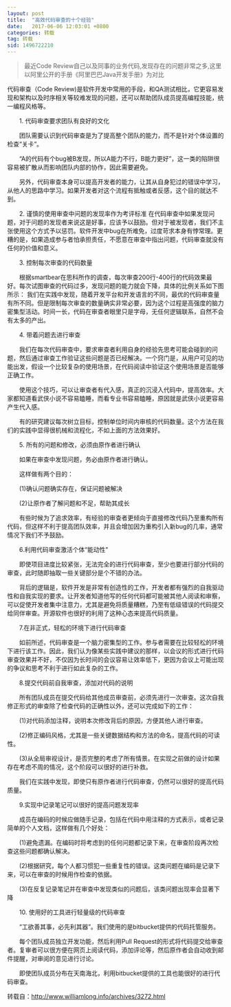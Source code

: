 ```yaml
---
layout: post
title:  "高效代码审查的十个经验"
date:   2017-06-06 12:03:01 +0800
categories: 转载
tag: 转载
sid: 1496722210
---
```


> 最近Code Review自己以及同事的业务代码,发现存在的问题非常之多,这里以阿里公开的手册《阿里巴巴Java开发手册》为对比

代码审查（Code Review)是软件开发中常用的手段，和QA测试相比，它更容易发现和架构以及时序相关等较难发现的问题，还可以帮助团队成员提高编程技能，统一编程风格等。

　　1. 代码审查要求团队有良好的文化

　　团队需要认识到代码审查是为了提高整个团队的能力，而不是针对个体设置的检查“关卡”。

　　“A的代码有个bug被B发现，所以A能力不行，B能力更好”，这一类的陷阱很容易被扩散从而影响团队内部的协作，因此需要避免。

　　另外，代码审查本身可以提高开发者的能力，让其从自身犯过的错误中学习，从他人的思路中学习。如果开发者对这个流程有抵触或者反感，这个目的就达不到。

　　2. 谨慎的使用审查中问题的发现率作为考评标准
在代码审查中如果发现问题，对于问题的发现者来说这是好事，应该予以鼓励。但对于被发现者，我们不主张使用这个方式予以惩罚。软件开发中bug在所难免，过度苛求本身有悖常理。更糟的是，如果造成参与者怕承担责任，不愿意在审查中指出问题，代码审查就没有任何的价值和意义。

　　3. 控制每次审查的代码数量

　　根据smartbear在思科所作的调查，每次审查200行-400行的代码效果最好。每次试图审查的代码过多，发现问题的能力就会下降，具体的比例关系如下图所示：
我们在实践中发现，随着开发平台和开发语言的不同，最优的代码审查量有所不同。但是限制每次审查的数量确实非常必要，因为这个过程是高强度的脑力密集型活动。时间一长，代码在审查者眼里只是字母，无任何逻辑联系，自然不会有太多的产出。

　　4. 带着问题去进行审查

　　我们在每次代码审查中，要求审查者利用自身的经验先思考可能会碰到的问题，然后通过审查工作验证这些问题是否已经解决。一个窍门是，从用户可见的功能出发，假设一个比较复杂的使用场景，在代码阅读中验证这个使用场景是否能够正确工作。

　　使用这个技巧，可以让审查者有代入感，真正的沉浸入代码中，提高效率。大家都知道看武侠小说不容易瞌睡，而看专业书容易瞌睡，原因就是武侠小说更容易产生代入感。

　　有的研究建议每次树立目标，控制单位时间内审核的代码数量。这个方法在我们的实践中显得很机械和流程化，不如上面的方法效果好。

　　5. 所有的问题和修改，必须由原作者进行确认

　　如果在审查中发现问题，务必由原作者进行确认。

　　这样做有两个目的：

　　(1)确认问题确实存在，保证问题被解决

　　(2)让原作者了解问题和不足，帮助其成长

　　有些时候为了追求效率，有经验的审查者更倾向于直接修改代码乃至重构所有代码，但这样不利于提高团队效率，并且会增加因为重构引入新bug的几率，通常情况下我们不予鼓励。

　　6.利用代码审查激活个体“能动性"

　　即使项目进度比较紧张，无法完全的进行代码审查，至少也要进行部分代码的审查，此时随即抽取一些关键部分是个不错的办法。

　　背后的逻辑是，软件开发是非常有创造性的工作，开发者都有强烈的自我驱动性和自我实现的要求。让开发者知道他写的任何代码都可能被其他人阅读和审察，可以促使开发者集中注意力，尤其是避免将质量糟糕，乃至有低级错误的代码提交给同伴审查。开源软件也很好的利用了这种心态来提高代码质量。

　　7.在非正式，轻松的环境下进行代码审查

　　如前所述，代码审查是一个脑力密集型的工作。参与者需要在比较轻松的环境下进行该工作。因此，我们认为像某些实践中建议的那样，以会议的形式进行代码审查效果并不好，不仅因为长时间的会议容易让效率低下，更因为会议上可能出现的争议和思考不利于进行如此复杂的工作。

　　8.提交代码前自我审查，添加对代码的说明

　　所有团队成员在提交代码给其他成员审查前，必须先进行一次审查。这次自我修正形式的审查除了检查代码的正确性以外，还可以完成如下的工作：

　　(1)对代码添加注释，说明本次修改背后的原因，方便其他人进行审查。

　　(2)修正编码风格，尤其是一些关键数据结构和方法的命名，提高代码的可读性。

　　(3)从全局审视设计，是否完整的考虑了所有情景。在实现之前做的设计如果存在考虑不周的情况，这个阶段可以很好的进行补救。

　　我们在实践中发现，即使只有原作者进行代码审查，仍然可以很好的提高代码质量。

　　9.实现中记录笔记可以很好的提高问题发现率

　　成员在编码的时候应做随手记录，包括在代码中用注释的方式表示，或者记录简单的个人文档，这样做有几个好处：

　　(1)避免遗漏。在编码时将考虑到的任何问题都记录下来，在审查阶段再次检查这些问题都确认解决。

　　(2)根据研究，每个人都习惯犯一些重复性的错误。这类问题在编码是记录下来，可以在审查的时候用作检查的依据。

　　(3)在反复记录笔记并在审查中发现类似的问题后，该类问题出现率会显著下降

　　10. 使用好的工具进行轻量级的代码审查

　　“工欲善其事，必先利其器”。我们使用的是bitbucket提供的代码托管服务。

　　每个团队成员独立开发功能，然后利用Pull Request的形式将代码提交给审查者。复审者可以很方便在网页上阅读代码，添加评论等，然后原作者会自动收到邮件提醒，对审阅的意见进行讨论。

　　即使团队成员分布在天南海北，利用bitbucket提供的工具也能很好的进行代码审查。

转载自：http://www.williamlong.info/archives/3272.html